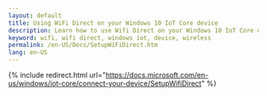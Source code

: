 ```yaml
---
layout: default
title: Using WiFi Direct on your Windows 10 IoT Core device
description: Learn how to use Wifi Direct on your Windows 10 IoT Core device
keyword: wifi, wifi direct, windows iot, device, wireless
permalink: /en-US/Docs/SetupWiFiDirect.htm
lang: en-US
---
```

{% include redirect.html url="https://docs.microsoft.com/en-us/windows/iot-core/connect-your-device/SetupWifiDirect" %}
